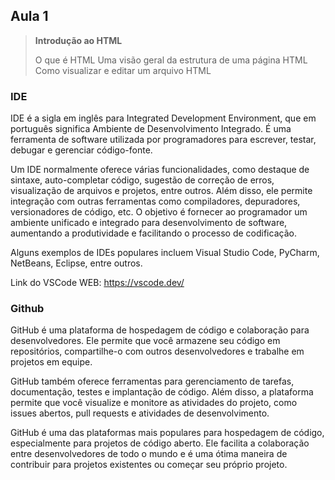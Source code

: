 ## Aula 1 

>**Introdução ao HTML**
>
>O que é HTML
>Uma visão geral da estrutura de uma página HTML
>Como visualizar e editar um arquivo HTML

### IDE

IDE é a sigla em inglês para Integrated Development Environment, que em português significa Ambiente de Desenvolvimento Integrado. É uma ferramenta de software utilizada por programadores para escrever, testar, debugar e gerenciar código-fonte.

Um IDE normalmente oferece várias funcionalidades, como destaque de sintaxe, auto-completar código, sugestão de correção de erros, visualização de arquivos e projetos, entre outros. Além disso, ele permite integração com outras ferramentas como compiladores, depuradores, versionadores de código, etc. O objetivo é fornecer ao programador um ambiente unificado e integrado para desenvolvimento de software, aumentando a produtividade e facilitando o processo de codificação.

Alguns exemplos de IDEs populares incluem Visual Studio Code, PyCharm, NetBeans, Eclipse, entre outros.

Link do VSCode WEB: https://vscode.dev/

### Github

GitHub é uma plataforma de hospedagem de código e colaboração para desenvolvedores. Ele permite que você armazene seu código em repositórios, compartilhe-o com outros desenvolvedores e trabalhe em projetos em equipe.

GitHub também oferece ferramentas para gerenciamento de tarefas, documentação, testes e implantação de código. Além disso, a plataforma permite que você visualize e monitore as atividades do projeto, como issues abertos, pull requests e atividades de desenvolvimento.

GitHub é uma das plataformas mais populares para hospedagem de código, especialmente para projetos de código aberto. Ele facilita a colaboração entre desenvolvedores de todo o mundo e é uma ótima maneira de contribuir para projetos existentes ou começar seu próprio projeto.
